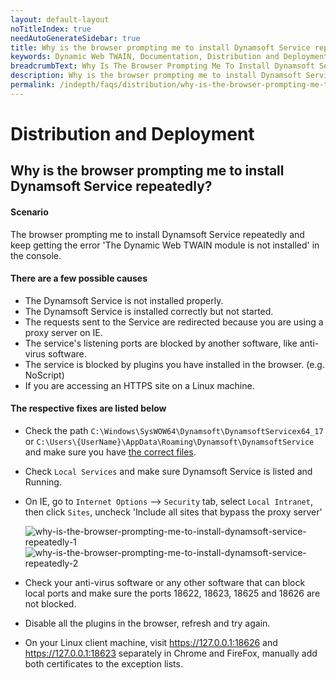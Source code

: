 ```yaml
---
layout: default-layout
noTitleIndex: true
needAutoGenerateSidebar: true
title: Why is the browser prompting me to install Dynamsoft Service repeatedly? 
keywords: Dynamic Web TWAIN, Documentation, Distribution and Deployment 
breadcrumbText: Why Is The Browser Prompting Me To Install Dynamsoft Service Repeatedly
description: Why is the browser prompting me to install Dynamsoft Service repeatedly? 
permalink: /indepth/faqs/distribution/why-is-the-browser-prompting-me-to-install-dynamsoft-service-repeatedly.html
---
```


# Distribution and Deployment

## Why is the browser prompting me to install Dynamsoft Service repeatedly? 

#### Scenario

The browser prompting me to install Dynamsoft Service repeatedly and keep getting the error 'The Dynamic Web TWAIN module is not installed' in the console.

#### There are a few possible causes

* The Dynamsoft Service is not installed properly.
* The Dynamsoft Service is installed correctly but not started.
* The requests sent to the Service are redirected because you are using a proxy server on IE.
* The service's listening ports are blocked by another software, like anti-virus software.
* The service is blocked by plugins you have installed in the browser. (e.g. NoScript)
* If you are accessing an HTTPS site on a Linux machine.

#### The respective fixes are listed below

* Check the path `C:\Windows\SysWOW64\Dynamsoft\DynamsoftServicex64_17` or `C:\Users\{UserName}\AppData\Roaming\Dynamsoft\DynamsoftService` and make sure you have <a href="{{site.indepth}}deployment/service.html#related-files-and-folders" target="_blank">the correct files</a>.
* Check `Local Services` and make sure Dynamsoft Service is listed and Running.
* On IE, go to `Internet Options` --> `Security` tab, select `Local Intranet`, then click `Sites`,  uncheck 'Include all sites that bypass the proxy server' 
 
  ![why-is-the-browser-prompting-me-to-install-dynamsoft-service-repeatedly-1]({{site.assets}}imgs/why-is-the-browser-prompting-me-to-install-dynamsoft-service-repeatedly-1.png)
  ![why-is-the-browser-prompting-me-to-install-dynamsoft-service-repeatedly-2]({{site.assets}}imgs/why-is-the-browser-prompting-me-to-install-dynamsoft-service-repeatedly-2.png)

* Check your anti-virus software or any other software that can block local ports and make sure the ports 18622, 18623, 18625 and 18626 are not blocked.
* Disable all the plugins in the browser, refresh and try again.
* On your Linux client machine, visit https://127.0.0.1:18626 and https://127.0.0.1:18623 separately in Chrome and FireFox, manually add both certificates to the exception lists.

